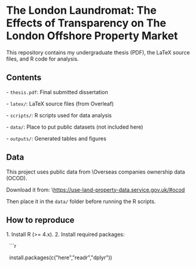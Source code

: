 # The London Laundromat: The Effects of Transparency on The London Offshore Property Market



This repository contains my undergraduate thesis (PDF), the LaTeX source files, and R code for analysis.



## Contents

\- `thesis.pdf`: Final submitted dissertation

\- `latex/`: LaTeX source files (from Overleaf)

\- `scripts/`: R scripts used for data analysis

\- `data/`: Place to put public datasets (not included here)

\- `outputs/`: Generated tables and figures



## Data

This project uses public data from \Overseas companies ownership data (OCOD).  

Download it from: \https://use-land-property-data.service.gov.uk/#ocod 

Then place it in the `data/` folder before running the R scripts.



## How to reproduce

1\. Install R (>= 4.x).
2\. Install required packages:

&nbsp;  ```r

&nbsp;  install.packages(c("here","readr","dplyr"))



